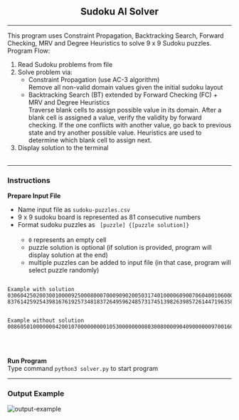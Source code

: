 
<center><b><h2>Sudoku AI Solver</h2></b></center>

---
This program uses Constraint Propagation, Backtracking Search, Forward Checking, MRV and Degree Heuristics to solve 9 x 9 Sudoku puzzles.<br/>
Program Flow:
1. Read Sudoku problems from file
2. Solve problem via:
    - Constraint Propagation (use AC-3 algorithm)<br/>
    Remove all non-valid domain values given the initial sudoku layout
    - Backtracking Search (BT) extended by Forward Checking (FC) + MRV and Degree Heuristics<br/>
    Traverse blank cells to assign possible value in its domain. After a blank cell is assigned a value, verify the validity by forward checking. If the one conflicts with another value, go back to previous state and try another possible value.
    Heuristics are used to determine which blank cell to assign next.
3. Display solution to the terminal
<br/><br/>

---
<!-- <b><h3>Techniques Used</h3></b>
<details>
<summary>AC-3</summary>
description
<pre>
<code>
</code>
</pre>
</details>

<details>
<summary>Backtracking Search (BT)</summary>
description
<pre>
<code>
</code>
</pre>
</details>


<details>
<summary>Forward Checking (FC)</summary>
description
<pre>
<code>
</code>
</pre>
</details>


<details>
<summary>Minimum Remaining Heuristic (MRV)</summary>
description
<pre>
<code>
</code>
</pre>
</details>


<details>
<summary>Degree Heuristic</summary>
description
<pre>
<code>
</code>
</pre>
</details>

<br/>

--- -->

<b><h3>Instructions</h3></b>

<b>Prepare Input File</b><br/>
- Name input file as <code>sudoku-puzzles.csv</code><br/>
- 9 x 9 sudoku board is represented as 81 consecutive numbers<br/>
- Format sudoku puzzles as <code> [puzzle] {[puzzle solution]} </code><br/>
    * <code>0</code> represents an empty cell <br/>
    * puzzle solution is optional (if solution is provided, program will display solution at the end) <br/>
    * multiple puzzles can be added to input file (in that case, program will select puzzle randomly) <br/>
<pre>
<code>
Example with solution
030604250200300100009250008000700090902005031740100006090070604001060000526800903 837614259254398167619257348183726495962485731745139826398572614471963582526841973
<br/>
Example without solution
008605010000000420010700000000010530000000080300800009040900000097001600030024000
</code>
</pre>
<br/>

<b>Run Program</b><br/>
Type command <code>python3 solver.py</code> to start program
<br/>

---

<b><h3>Output Example</h3></b>
![output-example](https://user-images.githubusercontent.com/59863142/183360877-1c22c498-6847-4066-be47-dda4445eac19.png)

<br/>
